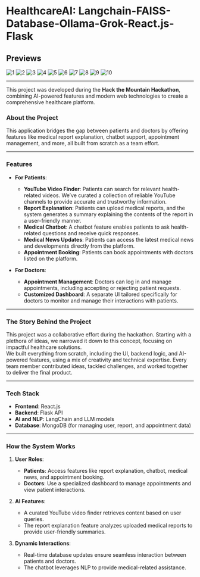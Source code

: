 # **HealthcareAI: Langchain-FAISS-Database-Ollama-Grok-React.js-Flask**

## **Previews**
![1](assets/ss1.png)
![2](assets/ss2.png)
![3](assets/ss3.png)
![4](assets/ss4.png)
![5](assets/ss5.png)
![6](assets/ss6.png)
![7](assets/ss7.png)
![8](assets/ss8.png)
![9](assets/ss9.png)
![10](assets/ss10.png)

---

This project was developed during the **Hack the Mountain Hackathon**, combining AI-powered features and modern web technologies to create a comprehensive healthcare platform.

### About the Project

This application bridges the gap between patients and doctors by offering features like medical report explanation, chatbot support, appointment management, and more, all built from scratch as a team effort.

---

### Features

- **For Patients**:

  - **YouTube Video Finder**: Patients can search for relevant health-related videos. We’ve curated a collection of reliable YouTube channels to provide accurate and trustworthy information.
  - **Report Explanation**: Patients can upload medical reports, and the system generates a summary explaining the contents of the report in a user-friendly manner.
  - **Medical Chatbot**: A chatbot feature enables patients to ask health-related questions and receive quick responses.
  - **Medical News Updates**: Patients can access the latest medical news and developments directly from the platform.
  - **Appointment Booking**: Patients can book appointments with doctors listed on the platform.

- **For Doctors**:

  - **Appointment Management**: Doctors can log in and manage appointments, including accepting or rejecting patient requests.
  - **Customized Dashboard**: A separate UI tailored specifically for doctors to monitor and manage their interactions with patients.

---

### The Story Behind the Project

This project was a collaborative effort during the hackathon. Starting with a plethora of ideas, we narrowed it down to this concept, focusing on impactful healthcare solutions.  
We built everything from scratch, including the UI, backend logic, and AI-powered features, using a mix of creativity and technical expertise. Every team member contributed ideas, tackled challenges, and worked together to deliver the final product.

---

### Tech Stack

- **Frontend**: React.js
- **Backend**: Flask API
- **AI and NLP**: LangChain and LLM models
- **Database**: MongoDB (for managing user, report, and appointment data)

---

### How the System Works

1. **User Roles**:
   - **Patients**: Access features like report explanation, chatbot, medical news, and appointment booking.
   - **Doctors**: Use a specialized dashboard to manage appointments and view patient interactions.

2. **AI Features**:
   - A curated YouTube video finder retrieves content based on user queries.
   - The report explanation feature analyzes uploaded medical reports to provide user-friendly summaries.

3. **Dynamic Interactions**:
   - Real-time database updates ensure seamless interaction between patients and doctors.
   - The chatbot leverages NLP to provide medical-related assistance.